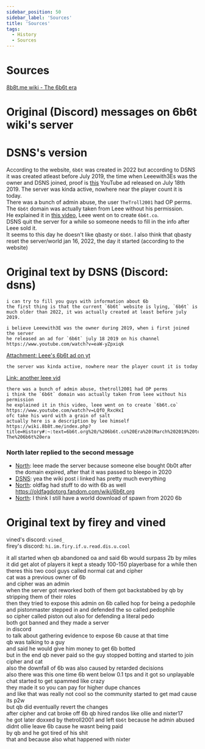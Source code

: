 ```yaml
---
sidebar_position: 50
sidebar_label: 'Sources'
title: 'Sources'
tags:
  - History
  - Sources
---
```


# Sources

[8b8t.me wiki - The 6b6t era](https://wiki.8b8t.me/index.php?title=History#:~:text=6b6t.org%20/%206b6t.co%20Era%20(March%202019%20to%20January%202021),-The%206b6t%20era)

# Original (Discord) messages on 6b6t wiki's server
# DSNS's version
According to the website, `6b6t` was created in 2022 but according to DSNS it was created atleast before July 2019, the time when Leeewith3Es was the owner and DSNS joined, proof is [this](https://www.youtube.com/watch?v=eaW-yZpxiqk) YouTube ad released on July 18th 2019. The server was kinda active, nowhere near the player count it is today.<br/>There was a bunch of admin abuse, the user `TheTroll2001` had OP perms.<br/>
The `6b6t` domain was actually taken from Leee without his permission.<br/>
He explained it in [this video](https://www.youtube.com/watch?v=LQfO_RxcHxI), Leee went on to create `6b6t.co`.<br/>
DSNS quit the server for a while so someone needs to fill in the info after Leee sold it.<br/>
It seems to this day he doesn't like qbasty or `6b6t`.
I also think that qbasty reset the server/world jan 16, 2022, the day it started (according to the website)

# Original text by DSNS (Discord: dsns)
```
i can try to fill you guys with information about 6b
the first thing is that the current `6b6t` website is lying, `6b6t` is much older than 2022, it was actually created at least before july 2019.
```
```
i believe Leeewith3E was the owner during 2019, when i first joined the server
he released an ad for `6b6t` july 18 2019 on his channel https://www.youtube.com/watch?v=eaW-yZpxiqk
```
[Attachment: Leee's 6b6t ad on yt](https://youtu.be/_-GOP7CzC3Q)
```
the server was kinda active, nowhere near the player count it is today
```
[Link: another leee vid](https://youtu.be/p-SY7RqKGnQ)
```
there was a bunch of admin abuse, thetroll2001 had OP perms
i think the `6b6t` domain was actually taken from leee without his permission 
he explained it in this video, leee went on to create `6b6t.co` https://www.youtube.com/watch?v=LQfO_RxcHxI
ofc take his word with a grain of salt
actually here is a description by lee himself https://wiki.8b8t.me/index.php?title=History#:~:text=6b6t.org%20/%206b6t.co%20Era%20(March%202019%20to%20January%202021),-The%206b6t%20era  
```

### North later replied to the second message
- <ins>North</ins>: leee made the server because someone else bought 0b0t after the domain expired, after that it was passed to bleepo in 2020
- <ins>DSNS</ins>: yea the wiki post i linked has pretty much everything
- <ins>North</ins>: oldfag had stuff to do with 6b as well https://oldfagdotorg.fandom.com/wiki/6b6t.org
- <ins>North</ins>: I think I still have a world download of spawn from 2020 6b

# Original text by firey and vined
vined's discord: `vined_`<br/>firey's discord: `hi.im.firy.if.u.read.dis.u.cool`

it all started when qb abandoned oa and said 6b would surpass 2b by miles<br/>
it did get alot of players it kept a steady 100-150 playerbase for a while then theres this two cool guys called normal cat and cipher<br/>
cat was a previous owner of 6b<br/>
and cipher was an admin<br/>
when the server got reworked both of them got backstabbed by qb by stripping them of their roles<br/>
then they tried to expose this admin on 6b called hop for being a pedophile<br/>
and pistonmaster stepped in and defended the so called pedophile<br/>
so cipher called piston out also for defending a literal pedo<br/>
both got banned and they made a server<br/>
in discord<br/>
to talk about gathering evidence to expose 6b cause at that time<br/>
qb was talking to a guy<br/>
and said he would give him money to get 6b botted<br/>
but in the end qb never paid so the guy stopped botting and started to join cipher and cat<br/>
also the downfall of 6b was also caused by retarded decisions<br/>
also there was this one time 6b went below 0.1 tps and it got so unplayable<br/>
chat started to get spammed like crazy<br/>
they made it so you can pay for higher dupe chances<br/>
and like that was really not cool so the community started to get mad cause its p2w<br/>
but qb did eventually revert the changes<br/>
after cipher and cat broke off 6b qb hired randos like ollie and nixter17<br/>
he got later doxxed by thetroll2001  and left `6b6t` because he admin abused <br/>
didnt ollie leave 6b cause he wasnt being paid<br/>
by qb and he got tired of his shit<br/>
that and because also what happened with nixter<br/>
